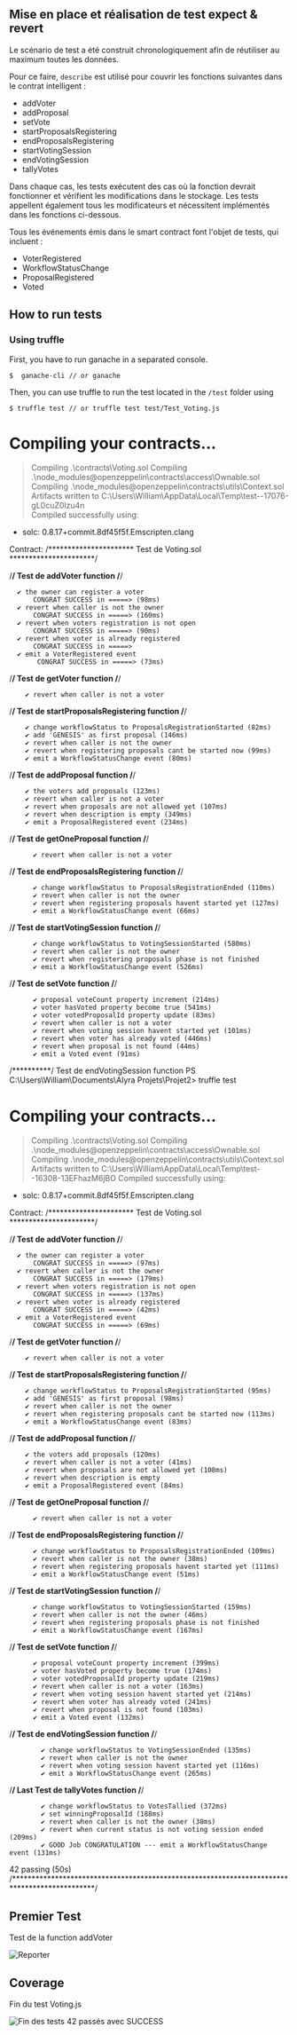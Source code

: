 ## Mise en place et réalisation de test expect & revert 

Le scénario de test a été construit chronologiquement afin de réutiliser au maximum toutes les données.

Pour ce faire, `describe` est utilisé pour couvrir les fonctions suivantes dans le contrat intelligent :

- addVoter
- addProposal
- setVote
- startProposalsRegistering
- endProposalsRegistering
- startVotingSession
- endVotingSession
- tallyVotes

Dans chaque cas, les tests exécutent des cas où la fonction devrait fonctionner et vérifient les modifications dans le stockage. Les tests appellent également tous les modificateurs et nécessitent implémentés dans les fonctions ci-dessous.

Tous les événements émis dans le smart contract font l'objet de tests, qui incluent :

- VoterRegistered
- WorkflowStatusChange
- ProposalRegistered
- Voted

## How to run tests

### Using truffle

First, you have to run ganache in a separated console.

```console
$  ganache-cli // or ganache
```

Then, you can use truffle to run the test located in the `/test` folder using

```console
$ truffle test // or truffle test test/Test_Voting.js
```
Compiling your contracts...
===========================
> Compiling .\contracts\Voting.sol
> Compiling .\node_modules\@openzeppelin\contracts\access\Ownable.sol
> Compiling .\node_modules\@openzeppelin\contracts\utils\Context.sol
> Artifacts written to C:\Users\William\AppData\Local\Temp\test--17076-gL0cuZ0lzu4n     
> Compiled successfully using:
   - solc: 0.8.17+commit.8df45f5f.Emscripten.clang


  Contract:
 /********************** Test de Voting.sol **********************/

    
 /**********/
 Test de addVoter function
 /**********/

      ✔ the owner can register a voter 
          CONGRAT SUCCESS in =====> (98ms)
      ✔ revert when caller is not the owner 
          CONGRAT SUCCESS in =====> (160ms)
      ✔ revert when voters registration is not open 
          CONGRAT SUCCESS in =====> (90ms)
      ✔ revert when voter is already registered 
          CONGRAT SUCCESS in =====>
      ✔ emit a VoterRegistered event 
           CONGRAT SUCCESS in =====> (73ms)
      
 /**********/
 Test de getVoter function
 /**********/

        ✔ revert when caller is not a voter
      
 /**********/
Test de  startProposalsRegistering function
 /**********/

        ✔ change workflowStatus to ProposalsRegistrationStarted (82ms)
        ✔ add 'GENESIS' as first proposal (146ms)
        ✔ revert when caller is not the owner
        ✔ revert when registering proposals cant be started now (99ms)
        ✔ emit a WorkflowStatusChange event (80ms)
      
 /**********/
Test de addProposal function
 /**********/

        ✔ the voters add proposals (123ms)
        ✔ revert when caller is not a voter
        ✔ revert when proposals are not allowed yet (107ms)
        ✔ revert when description is empty (349ms)
        ✔ emit a ProposalRegistered event (234ms)
        
 /**********/
Test de getOneProposal function
 /**********/

          ✔ revert when caller is not a voter
        
 /**********/
Test de endProposalsRegistering function
 /**********/

          ✔ change workflowStatus to ProposalsRegistrationEnded (110ms)
          ✔ revert when caller is not the owner
          ✔ revert when registering proposals havent started yet (127ms)
          ✔ emit a WorkflowStatusChange event (66ms)
        
 /**********/
Test de startVotingSession function
 /**********/

          ✔ change workflowStatus to VotingSessionStarted (580ms)
          ✔ revert when caller is not the owner
          ✔ revert when registering proposals phase is not finished
          ✔ emit a WorkflowStatusChange event (526ms)
        
 /**********/
Test de setVote function
 /**********/

          ✔ proposal voteCount property increment (214ms)
          ✔ voter hasVoted property become true (541ms)
          ✔ voter votedProposalId property update (83ms)
          ✔ revert when caller is not a voter
          ✔ revert when voting session havent started yet (101ms)
          ✔ revert when voter has already voted (446ms)
          ✔ revert when proposal is not found (44ms)
          ✔ emit a Voted event (91ms)

 /**********/
Test de endVotingSession function
PS C:\Users\William\Documents\Alyra Projets\Projet2> truffle test 

Compiling your contracts...
===========================
> Compiling .\contracts\Voting.sol
> Compiling .\node_modules\@openzeppelin\contracts\access\Ownable.sol
> Compiling .\node_modules\@openzeppelin\contracts\utils\Context.sol
> Artifacts written to C:\Users\William\AppData\Local\Temp\test--16308-13EFhazM6jBO
> Compiled successfully using:
   - solc: 0.8.17+commit.8df45f5f.Emscripten.clang


  Contract: 
 /********************** Test de Voting.sol **********************/

    
 /**********/
 Test de addVoter function
 /**********/

      ✔ the owner can register a voter    
          CONGRAT SUCCESS in =====> (97ms)
      ✔ revert when caller is not the owner 
          CONGRAT SUCCESS in =====> (179ms) 
      ✔ revert when voters registration is not open 
          CONGRAT SUCCESS in =====> (137ms)
      ✔ revert when voter is already registered 
          CONGRAT SUCCESS in =====> (42ms)      
      ✔ emit a VoterRegistered event      
          CONGRAT SUCCESS in =====> (69ms)
      
 /**********/
 Test de getVoter function
 /**********/

        ✔ revert when caller is not a voter
             
 /**********/
Test de  startProposalsRegistering function
 /**********/

        ✔ change workflowStatus to ProposalsRegistrationStarted (95ms)
        ✔ add 'GENESIS' as first proposal (98ms)
        ✔ revert when caller is not the owner
        ✔ revert when registering proposals cant be started now (113ms)
        ✔ emit a WorkflowStatusChange event (83ms)
      
 /**********/
Test de addProposal function
 /**********/

        ✔ the voters add proposals (120ms)
        ✔ revert when caller is not a voter (41ms)
        ✔ revert when proposals are not allowed yet (108ms)
        ✔ revert when description is empty
        ✔ emit a ProposalRegistered event (84ms)
        
 /**********/
Test de getOneProposal function
 /**********/

          ✔ revert when caller is not a voter
        
 /**********/
Test de endProposalsRegistering function
 /**********/

          ✔ change workflowStatus to ProposalsRegistrationEnded (109ms)
          ✔ revert when caller is not the owner (38ms)
          ✔ revert when registering proposals havent started yet (111ms)
          ✔ emit a WorkflowStatusChange event (51ms)
        
 /**********/
Test de startVotingSession function
 /**********/

          ✔ change workflowStatus to VotingSessionStarted (159ms)
          ✔ revert when caller is not the owner (46ms)
          ✔ revert when registering proposals phase is not finished
          ✔ emit a WorkflowStatusChange event (167ms)
        
 /**********/
Test de setVote function
 /**********/

          ✔ proposal voteCount property increment (399ms)
          ✔ voter hasVoted property become true (174ms)
          ✔ voter votedProposalId property update (219ms)
          ✔ revert when caller is not a voter (163ms)
          ✔ revert when voting session havent started yet (214ms)
          ✔ revert when voter has already voted (241ms)
          ✔ revert when proposal is not found (103ms)
          ✔ emit a Voted event (132ms)

 /**********/
Test de endVotingSession function
 /**********/

            ✔ change workflowStatus to VotingSessionEnded (135ms)
            ✔ revert when caller is not the owner
            ✔ revert when voting session havent started yet (116ms)
            ✔ emit a WorkflowStatusChange event (265ms)

 /**********/
Last Test de tallyVotes function
 /**********/

            ✔ change workflowStatus to VotesTallied (372ms)
            ✔ set winningProposalId (188ms)
            ✔ revert when caller is not the owner (38ms)
            ✔ revert when current status is not voting session ended (209ms)
            ✔ GOOD Job CONGRATULATION --- emit a WorkflowStatusChange event (131ms)


  42 passing (50s)
  /*********************************************************************************************/

## Premier Test

Test de la function addVoter

![Reporter](img/output-test-reporter.png)

## Coverage

Fin du test Voting.js

![Fin des tests 42 passés avec SUCCESS ](img/output-test-reporter-2.png)